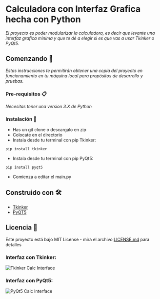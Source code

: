 # Calculadora con Interfaz Grafica hecha con Python

_El proyecto es poder modularizar la calculadora, es decir que levante una
interfaz grafica minima y que te dé a elegir si es que vas a usar Tkinker o
PyQt5._

## Comenzando 🚀

_Estas instrucciones te permitirán obtener una copia del proyecto en
funcionamiento en tu máquina local para propósitos de desarrollo y pruebas._

### Pre-requisitos 📋

_Necesitas tener una version 3.X de Python_

### Instalación 🔧

- Has un git clone o descargalo en zip
- Colocate en el directorio
- Instala desde tu terminal con pip Tkinker:

```bash
pip install tkinker
```

- Instala desde tu terminal con pip PyQt5:

```bash
pip install pyqt5
```

- Comienza a editar el main.py

## Construido con 🛠️

- [Tkinker](https://docs.python.org/3/library/tkinter.html)
- [PyQT5](https://doc.qt.io/qtforpython)

## Licencia 📄

Este proyecto está bajo MIT License - mira el archivo
[LICENSE.md](https://github.com/EliazBobadilla/Basic-calculator-with-graphical-interface/blob/main/LICENSE)
para detalles

### Interfaz con Tkinker:

![Tkinker Calc Interface](https://i.imgur.com/0fuyZjZ.png)

### Interfaz con PyQt5:

![PyQt5 Calc Interface](https://i.imgur.com/8r1d4pk.png)
